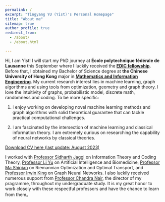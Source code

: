 ```yaml
---
permalink: /
excerpt: "Tingyang YU (Yist)'s Personal Homepage"
title: "About me"
sitemap: true
author_profile: true
redirect_from: 
  - /about/
  - /about.html

---
```


Hi, I am Yist! I will start my PhD journey at **École polytechnique fédérale de Lausanne** this September where I luckily received the [**EDIC fellowship**](https://www.epfl.ch/education/phd/edic-computer-and-communication-sciences/edic-for-phd-students/). Before that, I obtained my Bachelor of Science degree at **the Chinese University of Hong Kong** major in [**Mathematics and Information Engineering**](https://www.ie.cuhk.edu.hk/programmes/bsc-in-mieg/). My current research interest lies in machine learning, graph algorithms and using tools from optimization, geometry and graph theory. I love the intuitivity of graphs, probabilistic model, discrete math, randomness and coding. To be more specific: 

1. I enjoy working on developing novel machine learning methods and graph algorithms with solid theoretical guarantee that can tackle practical computational challenges. 

2. I am fascinated by the intersection of machine learning and classical information theory. I am extremely curious on researching the capability of neural networks by classical theories.


[Download CV here (last update: August 2023)](https://YistYU.github.io/files/CV.pdf)


I worked with [Professor Sidharth Jaggi](https://research-information.bris.ac.uk/en/persons/sidharth-sid-jaggi) on Information Theory and Coding Theory, [Professor Li Yu](https://liyu95.com/) on Artificial Intelligence and Biomedicine, [Professor Ma Shiqian](https://sqma.rice.edu/) on Riemannian Optimization and Optimal Transport, and [Professor Irwin King](https://www.cse.cuhk.edu.hk/irwin.king/home) on Graph Neural Networks. I also luckily received numerous support from [Professor Chandra Nair](http://chandra.ie.cuhk.edu.hk/), the director of my pragramme, throughout my undergraduate study. It is my great honor to work closely with these respectful professors and have the chance to learn from them。

<!-- I as currently working on (1) **Optimization** about Optimal Transport and Riemannian Optimization under the supervision of [Prof. Shiqian Ma](https://www.math.ucdavis.edu/~sqma/) at UC Davis (now at Rice University)  and (2) **Graph Neural Network** about the data augmentation for Hyperbolic GNNs and Equivariant GNNs supervised by [Prof. Irwin King](https://www.cse.cuhk.edu.hk/irwin.king/home) and [Prof. Yu Li](https://liyu95.com/) as my final year project. Last year, I did a research project on **Bioinformatics and Artificial Intelligence** supervised by [Prof. Yu Li](https://liyu95.com/) at CUHK. In that project, I developed a new random walk strategy on heterogeneous graph featured GCN to integrate multi-omics data at the single-cell level. Before that, I worked with [Prof. Sidharth Jaggi](https://research-information.bris.ac.uk/en/persons/sidharth-sid-jaggi) at CUHK (now at University of Bristol) on **Information Theory**. In that project, I worked on the extension of Zyablov Bound which is based on concetenated code under general adversarial various channel. -->

